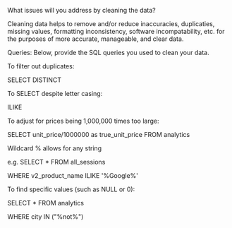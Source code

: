 What issues will you address by cleaning the data?

Cleaning data helps to remove and/or reduce inaccuracies, duplicaties, missing values, formatting inconsistency, software incompatability, etc. for the purposes of more accurate, manageable, and clear data. 

Queries:
Below, provide the SQL queries you used to clean your data.

To filter out duplicates:

SELECT DISTINCT 

To SELECT despite letter casing:

ILIKE

To adjust for prices being 1,000,000 times too large:

SELECT unit_price/1000000 as true_unit_price FROM analytics


Wildcard % allows for any string

e.g. SELECT * FROM all_sessions

WHERE v2_product_name ILIKE '%Google%'



To find specific values (such as NULL or 0):

SELECT * FROM analytics

WHERE city IN ("%not%")









